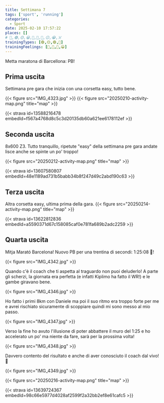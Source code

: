 ```yaml
---
title: Settimana 7
tags: ['sport', 'running']
categories:
  - Sport
date: 2025-02-10 17:57:22
places: []
# 🔴,🟢,🟡,😀,🙁,🫤,🙂,😐,😭,☠️
trainingTypes: [🟢,🟡,🟢,🏁]
trainingFeelings: [🙂,🙂,🙂,😀]
---
```

Metta maratona di Barcellona: PB!
<!--more--> 




## Prima uscita

Settimana pre gara che inizia con una corsetta easy, tutto bene.

{{< figure src="IMG_4323.jpg" >}}
{{< figure src="20250210-activity-map.png" title="map" >}}

{{< strava id=13588216478 embedId=f567a4768d8c5c3d20135db60a621ee6178112ef >}}

## Seconda uscita
8x600 Z3.
Tutto tranquillo, ripetute "easy" della settimana pre gara andate lisce anche se spinte un po' troppo!

{{< figure src="20250212-activity-map.png" title="map" >}}

{{< strava id=13607580807 embedId=48e1189ad731b5babb34b8f247d49c2abd190c63 >}}

## Terza uscita
Altra corsetta easy, ultima prima della gara.
{{< figure src="20250214-activity-map.png" title="map" >}}

{{< strava id=13622812836 embedId=a5590371d67c158085caf0e781fa689b2adc2259 >}}

## Quarta uscita
Mitja Marató Barcelona! Nuovo PB per una trentina di secondi: 1:25:08 🥳!

{{< figure src="IMG_4342.jpg" >}}

Quando c'è il coach che ti aspetta al traguardo non puoi deluderlo! A parte gli scherzi, la giornata era perfetta (e infatti Kiplimo ha fatto il WR!) e le gambe giravano bene.

{{< figure src="IMG_4346.jpg" >}}

Ho fatto i primi 8km con Daniele ma poi il suo ritmo era troppo forte per me e avrei rischiato sicuramente di scoppiare quindi mi sono messo al mio passo.

{{< figure src="IMG_4347.jpg" >}}

Verso la fine ho avuto l'illusione di poter abbattere il muro del 1:25 e ho accelerato un po' ma niente da fare, sarà per la prossima volta!

{{< figure src="IMG_4348.jpg" >}}

Davvero contento del risultato e anche di aver conosciuto il coach dal vivo! 🥳

{{< figure src="IMG_4349.jpg" >}}

{{< figure src="20250216-activity-map.png" title="map" >}}

{{< strava id=13639724367 embedId=98c66e5977d4028af2599f2a32bb2ef8e61cafc5 >}}